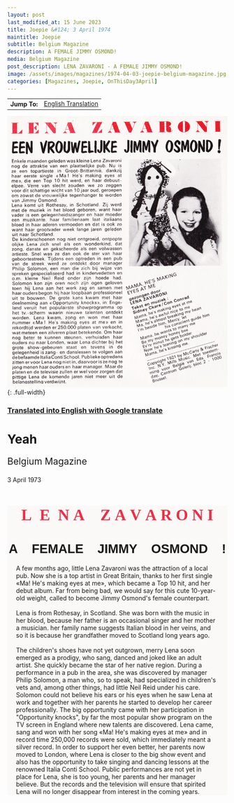 ```yaml
---
layout: post
last_modified_at: 15 June 2023
title: Joepie &#124; 3 April 1974
maintitle: Joepie
subtitle: Belgium Magazine
description: A FEMALE JIMMY OSMOND!
media: Belgium Magazine
post_description: LENA ZAVARONI - A FEMALE JIMMY OSMOND!
image: /assets/images/magazines/1974-04-03-joepie-belgium-magazine.jpg
categories: [Magazines, Joepie, OnThisDay3April]
---
```


<link href="https://fonts.googleapis.com/css2?family=Abril+Fatface&display=swap" rel="stylesheet">
<link href="https://fonts.googleapis.com/css2?family=Acme&display=swap" rel="stylesheet">

<table>
<tr align="center">
<th>Jump To:</th>
<td><a href="#english">English Translation</a></td>
</tr>
</table>

![](/assets/images/magazines/1974-04-03-joepie-belgium-magazine.jpg){: .full-width}

<h3 id="english"><a href="#english">Translated into English with Google translate</a></h3>

<h1>Yeah</h1>

<p class="h2">Belgium Magazine</p>

<p class="post-meta">3 April 1973</p>

<div class="background">
<h1 class="Abril-Fatface center red">L&nbsp;&nbsp;E&nbsp;&nbsp;N&nbsp;A&nbsp;&nbsp;&nbsp;&nbsp;Z&nbsp;A&nbsp;V&nbsp;A&nbsp;R&nbsp;O&nbsp;N&nbsp;I</h1>
<h1 class="Acme center">A&nbsp;&nbsp;&nbsp;&nbsp;FEMALE&nbsp;&nbsp;&nbsp;&nbsp;JIMMY&nbsp;&nbsp;&nbsp;&nbsp;OSMOND&nbsp;&nbsp;&nbsp;&nbsp;!</h1>
<p class="margin">A few months ago, little Lena Zavaroni was the attraction of a local pub. Now she is a top artist in Great Britain, thanks to her first single «Ma! He's making eyes at me», which became a Top 10 hit, and her debut album. Far from being bad, we would say for this cute 10-year-old weight, called to become Jimmy Osmond's female counterpart.</p>
<br />
<p class="margin">Lena is from Rothesay, in Scotland. She was born with the music in her blood, because her father is an occasional singer and her mother a musician. her family name suggests Italian blood in her veins, and so it is because her grandfather moved to Scotland long years ago.</p>
<br />
<p class="margin">The children's shoes have not yet outgrown, merry Lena soon emerged as a prodigy, who sang, danced and joked like an adult artist. She quickly became the star of her native region. During a performance in a pub in the area, she was discovered by manager Philip Solomon, a man who, so to speak, had specialized in children's vets and, among other things, had little Neil Reid under his care. Solomon could not believe his ears or his eyes when he saw Lena at work and together with her parents he started to develop her career professionally. The big opportunity came with her participation in "Opportunity knocks", by far the most popular show program on the TV screen in England where new talents are discovered. Lena came, sang and won with her song «Ma! He's making eyes at me» and in record time 250,000 records were sold, which immediately meant a silver record. In order to support her even better, her parents now moved to London, where Lena is closer to the big show event and also has the opportunity to take singing and dancing lessons at the renowned Italia Conti School. Public performances are not yet in place for Lena, she is too young, her parents and her manager believe. But the records and the television will ensure that spirited Lena will no longer disappear from interest in the coming years.</p>
</div>

<style>
.h2 {font-size: 1.5em; font-weight: 400;}
.red {color:#f02e43;}
.center {text-align: center;}
.Abril-Fatface {font-family: 'Abril Fatface', cursive;  font-size: 3.75vw !important;}
.Acme {font-family: 'Acme', sans-serif;  font-size: 3vw !important;}
.background {background-color:#faf9f7;}
.margin {margin:0 20px;}
</style>

<!--
<h4>Dutch</h4>
<strong>LENA ZAVARONI</strong>
<strong>EEN VROUWELIJKE JIMMY OSMOND!</strong>
<p>Enkele maanden geleden was kleine Lena Zavaroni nog de attraktie van een plaatselijke pub. Nu is ze een topartieste in Groot- Brittannie, dankzij haar eerste single « Ma! He's making eyes at me», die een Top 10 hit werd, en haar debuut-elpee. Verre van slecht zouden we zo zeggen voor dit schattige wicht van 10 jaar oud, geroepen om zowat de vrouwelijke tegenhanger te worden van Jimmy Osmond.</p>

<p>Lena komt uit Rothesay, in Schotland. Zij werd met de muziek in het bloed geboren, want haar vader is een gelegenheidszanger en haar moeder een muzikante. haar familienaam laat italiaans bloed in haar aderen vermoeden en dat is ook zo want haar grootvader week lange jaren geleden uit naar Schotland.</p>

<p>De kinderschoenen nog niet ontgroeid, ontpopte olijke Lena zich snel als een wonderkind, dat zong, danste en gekscheerde als een volwassen artieste. Snel was ze dan ook de ster van haar geboortestreek. Tijdens een optreden in een pub van de streek werd ze ontdekt door manager Philip Solomon, een man die zich bij wijze van spreken gespecialiseerd had in kindervedetten en o.m. kleine Neil Reid onder zijn hoede had. Solomon kon zijn oren noch zijn ogen geloven toen hij Lena aan het werk zag en samen met haar ouders begon hij haar loopbaan professioneel uit te bouwen. De grote kans kwam met haar deelneming aan «Opportunity knocks», in Engeland veruit het populairste showprogramma op het tv.-scherm waarin nieuwe talenten ontdekt worden. Lena kwam, zong en won met haar nummer « Ma! He's making eyes at me» en in rekordtijd werden er 250.000 platen van verkocht, wat meteen een zilveren plaat betekende. Om haar nog beter te kunnen steunen, verhuisden haar ouders nu naar Londen, waar Lena dichter bij het grote show-gebeuren staat en tevens in de gelegenheid is zang- en danslessen te volgen aan debefaamde Italia Conti School. Publieke optredens zitten er voor Lena nog niet in, daarvoor is ze nog te jong menen haar ouders en haar manager. Maar de platen en de televisie zullen er wel voor zorgen dat pittige Lena de komende jaren niet meer uit de belangstelling verdwijnt.</p>
</div></div></div>
-->

